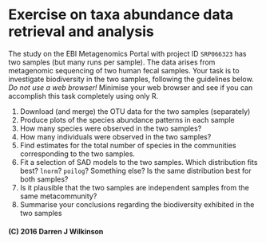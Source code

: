 # Exercise on taxa abundance data retrieval and analysis

The study on the EBI Metagenomics Portal with project ID `SRP066323` has two samples (but many runs per sample). The data arises from metagenomic sequencing of two human fecal samples. Your task is to investigate biodiversity in the two samples, following the guidelines below. *Do not use a web browser!* Minimise your web browser and see if you can accomplish this task completely using only R.

1. Download (and merge) the OTU data for the two samples (separately)
2. Produce plots of the species abundance patterns in each sample
3. How many species were observed in the two samples?
4. How many individuals were observed in the two samples?
5. Find estimates for the total number of species in the communities corresponding to the two samples.
6. Fit a selection of SAD models to the two samples. Which distribution fits best? `lnorm`? `poilog`? Something else? Is the same distribution best for both samples?
7. Is it plausible that the two samples are independent samples from the same metacommunity?
8. Summarise your conclusions regarding the biodiversity exhibited in the two samples



#### (C) 2016 Darren J Wilkinson

